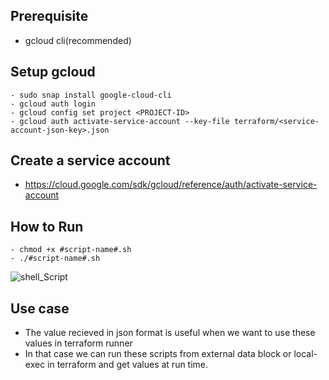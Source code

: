 ## Prerequisite

- gcloud cli(recommended)

## Setup gcloud
```
- sudo snap install google-cloud-cli
- gcloud auth login
- gcloud config set project <PROJECT-ID>
- gcloud auth activate-service-account --key-file terraform/<service-account-json-key>.json 
```
## Create a service account

- https://cloud.google.com/sdk/gcloud/reference/auth/activate-service-account

## How to Run
```
- chmod +x #script-name#.sh
- ./#script-name#.sh
 ```
 
![shell_Script](https://user-images.githubusercontent.com/76727343/166213934-8717a0de-cb8e-4b36-928d-bfc1c350aaf2.png)


## Use case
- The value recieved in json format is useful when we want to use these values in terraform runner
- In that case we can run these scripts from external data block or local-exec in terraform and get values at run time.
